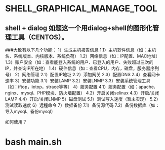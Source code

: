 SHELL_GRAPHICAL_MANAGE_TOOL
===========================

shell + dialog
如题这一个用dialog+shell的图形化管理工具（CENTOS）。
-----------------------------------
###大致有以下几个功能：
1）生成主机报告信息
    1.1）主机软件信息（如：主机名、系统版本、内核版本、系统负荷）
    1.2）网络信息（如：IP配置、MAC地址）
    1.3）账户安全（如：查看能登入系统的用户、已登入的用户、失败超过三次的IP，并查询IP所在地）
    1.4）硬件信息（如：查看CPU，内存，磁盘，服务器序列号）
2）网络管理
    2.1）配置IP地址
    2.2）添加网关
    2.3）配置DNS
    2.4）查看网卡速率
3）安装功能
    3.1）安装LAMP
    3.2）安装LNMP
    3.3）安装系统管理工具（如：iftop，iotop，strace等等）
4）服务配置
    4.1）服务配置（如：apache、nginx、mysql、PHP模块、防火墙配置）
    4.2）开启关闭selinux
    4.3）开启/关闭LAMP
    4.4）开启/关闭LNMP
5）磁盘测试
    5.1）测试写入速度（暂未实现）
    5.2）测试读取速度
6）远程命令
7）数据备份
    7.1）备份源代码
    7.2）备份数据库（如：导入mysql、备份mysql）
    
如何使用？
# bash main.sh
